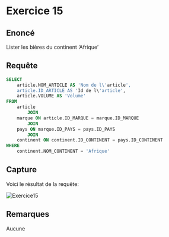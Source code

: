 # Exercice 15

## Enoncé

Lister les bières du continent ‘Afrique’

## Requête

``` sql
SELECT 
    article.NOM_ARTICLE AS 'Nom de l\'article',
    article.ID_ARTICLE AS 'Id de l\'article',
    article.VOLUME AS 'Volume'
FROM
    article
        JOIN
    marque ON article.ID_MARQUE = marque.ID_MARQUE
        JOIN
    pays ON marque.ID_PAYS = pays.ID_PAYS
        JOIN
    continent ON continent.ID_CONTINENT = pays.ID_CONTINENT
WHERE
    continent.NOM_CONTINENT = 'Afrique'

```

## Capture

Voici le résultat de la requête:

![Exercice15](exercice15.png)

## Remarques
Aucune